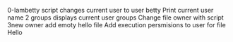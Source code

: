 0-Iambetty script changes current user to user betty
Print current user name
2 groups displays current user groups
Change file owner with script 3new owner
add emoty hello file
Add execution persmisions to user for file Hello
